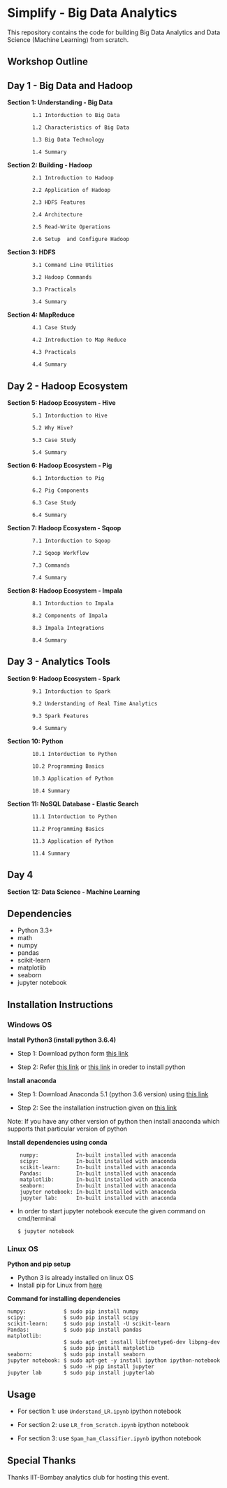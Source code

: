 # Simplify - Big Data Analytics

This repository contains the code for building Big Data Analytics and Data Science (Machine Learning) from scratch.



## Workshop Outline

## Day 1 - Big Data and Hadoop

__Section 1:  Understanding - Big Data__

            1.1 Intorduction to Big Data 

            1.2 Characteristics of Big Data

            1.3 Big Data Technology

            1.4 Summary

__Section 2:  Building - Hadoop__

            2.1 Introduction to Hadoop

            2.2 Application of Hadoop

            2.3 HDFS Features

            2.4 Architecture

            2.5 Read-Write Operations

            2.6 Setup  and Configure Hadoop 

__Section 3:  HDFS__

            3.1 Command Line Utilities 

            3.2 Hadoop Commands

            3.3 Practicals

            3.4 Summary

 __Section 4:  MapReduce__

            4.1 Case Study

            4.2 Introduction to Map Reduce

            4.3 Practicals

            4.4 Summary           

## Day 2 - Hadoop Ecosystem

__Section 5:  Hadoop Ecosystem - Hive__

            5.1 Intorduction to Hive

            5.2 Why Hive?

            5.3 Case Study

            5.4 Summary

__Section 6:  Hadoop Ecosystem - Pig__

            6.1 Intorduction to Pig

            6.2 Pig Components

            6.3 Case Study

            6.4 Summary

 __Section 7: Hadoop Ecosystem - Sqoop__

            7.1 Intorduction to Sqoop

            7.2 Sqoop Workflow

            7.3 Commands

            7.4 Summary  

 __Section 8: Hadoop Ecosystem - Impala__

            8.1 Intorduction to Impala

            8.2 Components of Impala

            8.3 Impala Integrations

            8.4 Summary  

## Day 3 - Analytics Tools 

 __Section 9: Hadoop Ecosystem - Spark__

            9.1 Intorduction to Spark

            9.2 Understanding of Real Time Analytics

            9.3 Spark Features

            9.4 Summary  

 __Section 10: Python__

            10.1 Intorduction to Python

            10.2 Programming Basics

            10.3 Application of Python

            10.4 Summary   

 __Section 11: NoSQL Database - Elastic Search__

            11.1 Intorduction to Python

            11.2 Programming Basics

            11.3 Application of Python

            11.4 Summary                  


## Day 4

 __Section 12: Data Science - Machine Learning__


## Dependencies 
* Python 3.3+
* math
* numpy
* pandas
* scikit-learn
* matplotlib
* seaborn
* jupyter notebook


## Installation Instructions

### Windows OS

__Install Python3 (install python 3.6.4)__
    
* Step 1: Download python form [this link](https://www.python.org/downloads/)

* Step 2: Refer [this link](http://www.openbookproject.net/courses/webappdev/units/softwaredesign/resources/install_python_win7.html) or [this link](https://www.youtube.com/watch?v=V_ACbv4329E) in oreder to install python

__Install anaconda__

* Step 1: Download Anaconda 5.1 (python 3.6 version) using [this link](https://www.anaconda.com/download/#windows)

* Step 2: See the installation instruction given on [this link](https://conda.io/docs/user-guide/install/windows.html#install-win-silent)

Note: If you have any other version of python then install anaconda which supports that particular version of python

__Install dependencies using conda__
```
    numpy:            In-built installed with anaconda
    scipy:            In-built installed with anaconda
    scikit-learn:     In-built installed with anaconda
    Pandas:           In-built installed with anaconda
    matplotlib:       In-built installed with anaconda 
    seaborn:          In-built installed with anaconda
    jupyter notebook: In-built installed with anaconda
    jupyter lab:      In-built installed with anaconda
```

* In order to start jupyter notebook execute the given command on cmd/terminal

  `$ jupyter notebook`

### Linux OS

__Python and pip setup__

* Python 3 is already installed on linux OS
* Install pip for Linux from [here](https://github.com/jalajthanaki/NLPython/blob/master/ch1/installation_guide/NLTK%2BSetup.md)

__Command for installing dependencies__
```
numpy:            $ sudo pip install numpy
scipy:            $ sudo pip install scipy
scikit-learn:     $ sudo pip install -U scikit-learn
Pandas:           $ sudo pip install pandas
matplotlib: 
                  $ sudo apt-get install libfreetype6-dev libpng-dev
                  $ sudo pip install matplotlib 
seaborn:          $ sudo pip install seaborn
jupyter notebook: $ sudo apt-get -y install ipython ipython-notebook
                  $ sudo -H pip install jupyter
jupyter lab       $ sudo pip install jupyterlab

```
## Usage

* For section 1: use `Understand_LR.ipynb` ipython notebook

* For section 2: use `LR_from_Scratch.ipynb` ipython notebook

* For section 3: use `Spam_ham_Classifier.ipynb` ipython notebook

## Special Thanks

Thanks IIT-Bombay analytics club for hosting this event.
